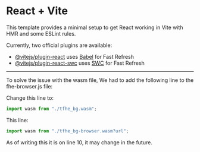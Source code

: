 # React + Vite

This template provides a minimal setup to get React working in Vite with HMR and some ESLint rules.

Currently, two official plugins are available:

- [@vitejs/plugin-react](https://github.com/vitejs/vite-plugin-react/blob/main/packages/plugin-react/README.md) uses [Babel](https://babeljs.io/) for Fast Refresh
- [@vitejs/plugin-react-swc](https://github.com/vitejs/vite-plugin-react-swc) uses [SWC](https://swc.rs/) for Fast Refresh

----------------

To solve the issue with the wasm file, We had to add the following line to the fhe-browser.js file:

Change this line to:

```javascript
import wasm from "./tfhe_bg.wasm";
```

This line:

```javascript
import wasm from "./tfhe_bg-browser.wasm?url";
```

As of writing this it is on line 10, it may change in the future.